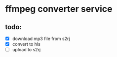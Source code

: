 # ffmpeg converter service

## todo:

- [x] download mp3 file from s2rj
- [x] convert to hls
- [ ] upload to s2rj